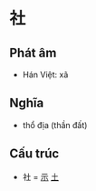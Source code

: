 # 社

## Phát âm
* Hán Việt: xã

## Nghĩa
* thổ địa (thần đất)

## Cấu trúc
* 社 = [示](示.md) [土](土.md)

<script>window.HANZI_FIELD='社';</script>
